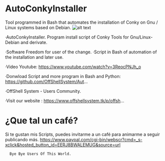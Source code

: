 # AutoConkyInstaller
Tool programmed in Bash that automates the installation of Conky on Gnu / Linux systems based on Debian.
![alt text](http://offshell-system-comunity.110825.n8.nabble.com/file/n1/mundologo1offshellsystem.png)

·AutoConkyInstaller. Program install script of Conky Tools for Gnu/Linux-Debian and derivate.

·Software Freedom for user of the change.
·Script in Bash of automation of the installation and later use.

·Video Youtube: https://www.youtube.com/watch?v=3ReocPNJh_o

·Donwload Script and more program in Bash and Python: 
 https://github.com/OffShellSystem/Aut...

·OffShell System - Users Community. 

·Visit our website : https://www.offshellsystem.tk/p/offsh...

# ¿Que tal un café?
Si te gustan mis Scripts, puedes invitarme a un café para animarme a seguir publicando más.
https://www.paypal.com/cgi-bin/webscr?cmd=_s-xclick&hosted_button_id=EERJ8BWALEMUG&source=url

      Bye Bye Users Of This World.

